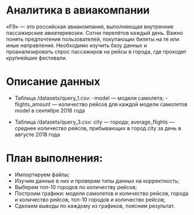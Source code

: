 # Аналитика в авиакомпании 

«F9» — это российская авиакомпания, выполняющая внутренние пассажирские авиаперевозки. Сотни перелётов каждый день. Важно понять предпочтения пользователей, покупающих билеты на те или иные направления. Необходимо изучить базу данных и проанализировать спрос пассажиров на рейсы в города, где проходят крупнейшие фестивали.

# Описание данных

* Таблица /datasets/query_1.csv:
-model — модели самолета;
-flights_amount — количество рейсов для каждой модели самолетов model в сентябре 2018 года

* Таблица /datasets/query_3.csv:
city — города;
average_flights — среднее количество рейсов, прибывающих в город city за день в августе 2018 года

# План выполнения:
* Импортируем файлы;
* Изучим данные в них и проверим типы данных на корректность;
* Выберем топ-10 городов по количеству рейсов;
* Построим графики: модели самолетов и количество рейсов, города и количество рейсов, топ-10 городов и количество рейсов;
* Сделаем выводы по каждому из графиков, поясним результат.

